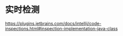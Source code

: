 # 实时检测
https://plugins.jetbrains.com/docs/intellij/code-inspections.html#inspection-implementation-java-class